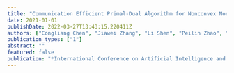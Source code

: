 ```yaml
---
title: "Communication Efficient Primal-Dual Algorithm for Nonconvex Nonsmooth Distributed Optimization"
date: 2021-01-01
publishDate: 2022-03-27T13:43:15.220411Z
authors: ["Congliang Chen", "Jiawei Zhang", "Li Shen", "Peilin Zhao", "Zhiquan Luo"]
publication_types: ["1"]
abstract: ""
featured: false
publication: "*International Conference on Artificial Intelligence and Statistics*"
---
```


